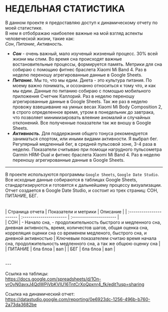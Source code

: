 # НЕДЕЛЬНАЯ СТАТИСТИКА


В данном проекте я предоставляю доступ к динамическому отчету по моей статистике.  
В нем я отбображаю наибоелее важные на мой взгляд аспекты человеческой жизни, такие как:  
*Сон*, *Питание*, *Активность.*  

 - ***Сон*** - очень важный, мало изученый жизненый процесс. 30% всей жизни мы спим. Во время сна происходят важные востановительные процессы, формируется память. Метрики для сна собираю с помощию фитнес браслета Xiaomi Mi Band 4. Раз в неделю переношу агрегированные данные в Google Sheets.  
 - ***Питание.*** Мы то, что мы едим. Диета - это культура питания. По моему важно понимать, и осознанно относиться к тому что, и как мы едим. Данные по питанию собираю с помощью мобильного приложения Счетчик Каллорий. Раз в неделю переношу агрегированные данные в Google Sheets. Так же раз в неделю провожу взвешивание на умных весах Xiaomi Mi Body Composition 2, в строго определенное время, утром в понедельник до завтрака, что позволяет минимизировать влеяние аномалий и случайных отклонений. Все полученные показатели так же вношу в Google Sheets.  
 - ***Активность.***  Для  поддержания общего тонуса рекомендуется заниматься спортом, или иными видами активности. Я выбрал бег. Регулярный медленный бег, в средней пульсовой зоне, 3-4 раза в неделю. Показатели считываю при помощи нагрудного пульсометра Garmin HRM-Dual и фитнес браслета Xiaomi Mi Band 4. Раз в неделю переношу агрегированные данные в Google Sheets.
   
---  
  
В проекте используются программы `Google Sheets`, `Google Date Studio`.  
Все исходные данные собираются в таблицах Google Sheets, стандартизируются и готовятся к дальнейшему процессу визуализации.  
Отчет создается в Google Date Studio, и состоит из трех страниц: СОН, ПИТАНИЕ, БЕГ.  
<BR>  
| Страница отчета | Показатели и метрики | Описание | 
| :---------------------- | :---------------------- | :---------------------- |  
| СОН | - Начало сна, - продолжительность быстрого и медленного сна, дневная активность, время, количестов шагов, общая оценка сна, корреляция оценки сна со временем медленого, быстрого сна, и дневной активностью | Ключевым показателем считаю время начала сна, продолжительность медленного сна, а так же общюю оценку сна |  
| ПИТАНИЕ | бла блоа | вап |
| БЕГ | бла блоа | вап |
  
<BR>  
---
  
Ссылка на таблицы:  
https://docs.google.com/spreadsheets/d/1On-vrOyN0avxJ4QdWPiVbKVIU16TntCrXoQpxnr4_fk/edit?usp=sharing

Ссылка на динамический отчет:  
https://datastudio.google.com/reporting/0e6923dc-1256-496b-b760-2a73da3682be
